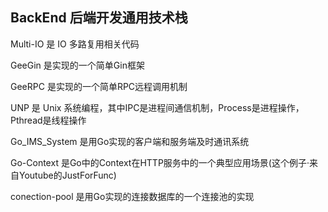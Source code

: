 ## BackEnd 后端开发通用技术栈

Multi-IO 是 IO 多路复用相关代码

GeeGin 是实现的一个简单Gin框架

GeeRPC 是实现的一个简单RPC远程调用机制

UNP 是 Unix 系统编程，其中IPC是进程间通信机制，Process是进程操作，Pthread是线程操作

Go_IMS_System 是用Go实现的客户端和服务端及时通讯系统

Go-Context 是Go中的Context在HTTP服务中的一个典型应用场景(这个例子·来自Youtube的JustForFunc)

conection-pool 是用Go实现的连接数据库的一个连接池的实现




